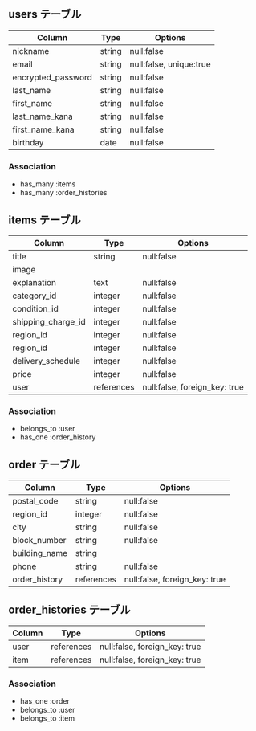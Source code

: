 
## users テーブル
| Column                     | Type         | Options                        |
| -------------------------- | ------------ | ------------------------------ |
| nickname                   | string       | null:false                     |
| email                      | string       | null:false, unique:true        |
| encrypted_password         | string       | null:false                     |
| last_name                  | string       | null:false                     |
| first_name                 | string       | null:false                     |
| last_name_kana             | string       | null:false                     |
| first_name_kana            | string       | null:false                     |
| birthday                   | date         | null:false                     |

### Association

- has_many :items
- has_many :order_histories



## items テーブル
| Column              | Type         | Options                        |
| ------------------- | ------------ | ------------------------------ |
| title               | string       | null:false                     |
| image               |              |                                |
| explanation         | text         | null:false                     |
| category_id         | integer      | null:false                     |
| condition_id        | integer      | null:false                     |
| shipping_charge_id  | integer      | null:false                     |
| region_id           | integer      | null:false                     | 
| region_id           | integer      | null:false                     |
| delivery_schedule   | integer      | null:false                     |
| price               | integer      | null:false                     |
| user                | references   | null:false, foreign_key: true  |

### Association

- belongs_to :user
- has_one :order_history


## order テーブル
| Column            | Type         | Options                        |
| ----------------- | ------------ | ------------------------------ |
| postal_code       | string       | null:false                     |
| region_id         | integer      | null:false                     |
| city              | string       | null:false                     |
| block_number      | string       | null:false                     |
| building_name     | string       |                                |
| phone             | string       | null:false                     |
| order_history     | references   | null:false, foreign_key: true  |


## order_histories テーブル
| Column               | Type         | Options                        |
| -------------------- | ------------ | ------------------------------ |
| user                 | references   | null:false, foreign_key: true  |
| item                 | references   | null:false, foreign_key: true  |


### Association

- has_one :order
- belongs_to :user
- belongs_to :item

<!-- 
型	意味
string	文字列(1〜255文字)
text	長い文字列(1〜4294967296文字)
integer	整数（4バイト）
bigint	整数(8バイト)
float	浮動小数
decimal	精度の高い小数
numeric	数値
datetime	日時
timestamp	タイムスタンプ
time	時間
date	日付
binary	バイナリデータ
boolean	真偽値型 -->
